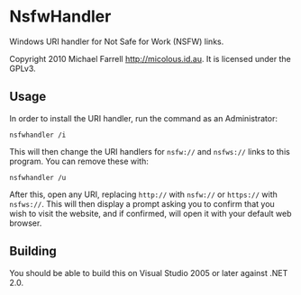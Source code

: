 # NsfwHandler #

Windows URI handler for Not Safe for Work (NSFW) links.

Copyright 2010 Michael Farrell <http://micolous.id.au>.  It is licensed under the GPLv3.

## Usage ##

In order to install the URI handler, run the command as an Administrator:

    nsfwhandler /i

This will then change the URI handlers for `nsfw://` and `nsfws://` links to this program.  You can remove these with:

    nsfwhandler /u

After this, open any URI, replacing `http://` with `nsfw://` or `https://` with `nsfws://`.  This will then display a prompt asking you to confirm that you wish to visit the website, and if confirmed, will open it with your default web browser.

## Building ##

You should be able to build this on Visual Studio 2005 or later against .NET 2.0.
